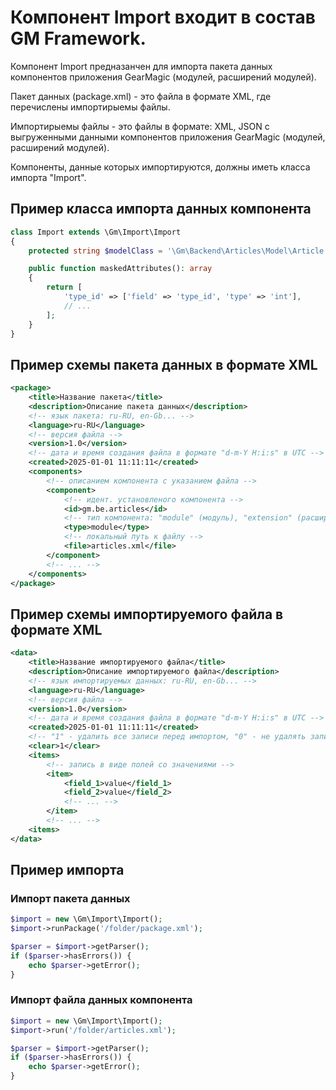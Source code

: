# Компонент Import входит в состав GM Framework.

Компонент Import предназанчен для импорта пакета данных компонентов приложения GearMagic (модулей, расширений модулей).

Пакет данных (package.xml) - это файла в формате XML, где перечислены импортирыемы файлы.

Импортирыемы файлы - это файлы в формате: XML, JSON c выгруженными данными компонентов приложения GearMagic (модулей, расширений модулей).

Компоненты, данные которых импортируются, должны иметь класса импорта "Import".

## Пример класса импорта данных компонента
```php
class Import extends \Gm\Import\Import
{
    protected string $modelClass = '\Gm\Backend\Articles\Model\Article';

    public function maskedAttributes(): array
    {
        return [
            'type_id' => ['field' => 'type_id', 'type' => 'int'],
            // ...
        ];
    }
}
```


## Пример схемы пакета данных в формате XML
```xml
<package>
    <title>Название пакета</title>
    <description>Описание пакета данных</description>
    <!-- язык пакета: ru-RU, en-Gb... -->
    <language>ru-RU</language>
    <!-- версия файла -->
    <version>1.0</version>
    <!-- дата и время создания файла в формате "d-m-Y H:i:s" в UTC -->
    <created>2025-01-01 11:11:11</created>
    <components>
        <!-- описанием компонента с указанием файла -->
        <component>
            <!-- идент. установленого компонента -->
            <id>gm.be.articles</id>
            <!-- тип компонента: "module" (модуль), "extension" (расширение модуля) -->
            <type>module</type>
            <!-- локальный путь к файлу -->
            <file>articles.xml</file>
        </component>
        <!-- ... -->
    </components>
</package>
```

## Пример схемы импортируемого файла в формате XML
```xml
<data>
    <title>Название импортируемого файла</title>
    <description>Описание импортируемого файла</description>
    <!-- язык импортируемых данных: ru-RU, en-Gb... -->
    <language>ru-RU</language>
    <!-- версия файла -->
    <version>1.0</version>
    <!-- дата и время создания файла в формате "d-m-Y H:i:s" в UTC -->
    <created>2025-01-01 11:11:11</created>
    <!-- "1" - удалить все записи перед импортом, "0" - не удалять записи -->
    <clear>1</clear>
    <items>
        <!-- запись в виде полей со значениями -->
        <item>
            <field_1>value</field_1>
            <field_2>value</field_2>
            <!-- ... -->
        </item>
        <!-- ... -->
    <items>
</data>
```

## Пример импорта
### Импорт пакета данных
```php
$import = new \Gm\Import\Import();
$import->runPackage('/folder/package.xml');

$parser = $import->getParser();
if ($parser->hasErrors()) {
    echo $parser->getError();
}
```

### Импорт файла данных компонента
```php
$import = new \Gm\Import\Import();
$import->run('/folder/articles.xml');

$parser = $import->getParser();
if ($parser->hasErrors()) {
    echo $parser->getError();
}
```